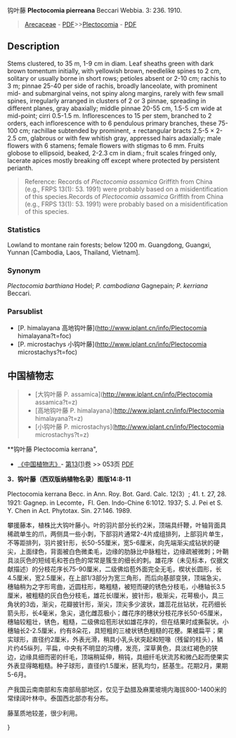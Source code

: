 钩叶藤 **Plectocomia pierreana** Beccari Webbia. 3: 236. 1910.

> [Arecaceae](http://www.iplant.cn/info/Arecaceae?t=foc) - [PDF](http://www.iplant.cn/foc/pdf/Arecaceae.pdf)>>[Plectocomia](http://www.iplant.cn/info/Plectocomia?t=foc) - [PDF](http://www.iplant.cn/foc/pdf/Plectocomia.pdf)

## Description

Stems clustered, to 35 m, 1-9 cm in diam. Leaf sheaths green with dark brown tomentum initially, with yellowish brown, needlelike spines to 2 cm, solitary or usually borne in short rows; petioles absent or 2-10 cm; rachis to 3 m; pinnae 25-40 per side of rachis, broadly lanceolate, with prominent mid- and submarginal veins, not spiny along margins, rarely with few small spines, irregularly arranged in clusters of 2 or 3 pinnae, spreading in different planes, gray abaxially; middle pinnae 20-55 cm, 1.5-5 cm wide at mid-point; cirri 0.5-1.5 m. Inflorescences to 15 per stem, branched to 2 orders, each inflorescence with to 6 pendulous primary branches, these 75-100 cm; rachillae subtended by prominent, ± rectangular bracts 2.5-5 × 2-2.5 cm, glabrous or with few whitish gray, appressed hairs adaxially; male flowers with 6 stamens; female flowers with stigmas to 6 mm. Fruits globose to ellipsoid, beaked, 2-2.3 cm in diam.; fruit scales fringed only, lacerate apices mostly breaking off except where protected by persistent perianth.

> Reference: 
> Records of *Plectocomia assamica* Griffith from China (e.g., FRPS 13(1): 53. 1991) were probably based on a misidentification of this species.Records of *Plectocomia assamica* Griffith from China (e.g., FRPS 13(1): 53. 1991) were probably based on a misidentification of this species.

### Statistics
Lowland to montane rain forests; below 1200 m. Guangdong, Guangxi, Yunnan [Cambodia, Laos, Thailand, Vietnam].

### Synonym
*Plectocomia barthiana* Hodel; *P. cambodiana* Gagnepain; *P. kerriana* Beccari.

### Parsublist

* [P.  himalayana  高地钩叶藤](http://www.iplant.cn/info/Plectocomia himalayana?t=foc)
* [P.  microstachys  小钩叶藤](http://www.iplant.cn/info/Plectocomia microstachys?t=foc)

## 中国植物志

> * [大钩叶藤  P.  assamica](http://www.iplant.cn/info/Plectocomia assamica?t=z)
> * [高地钩叶藤  P.  himalayana](http://www.iplant.cn/info/Plectocomia himalayana?t=z)
> * [小钩叶藤  P.  microstachys](http://www.iplant.cn/info/Plectocomia microstachys?t=z)

**钩叶藤 Plectocomia kerrana",

* [《中国植物志》](http://www.iplant.cn/frps)- [第13(1)卷](http://www.iplant.cn/frps/vol/13(1)) >> 053页 [PDF](http://www.iplant.cn/frps/pdf/13(1)/053a.pdf)

**3．钩叶藤（西双版纳植物名录）图版14:8-11**

Plectocomia kerrana Becc. in Ann. Roy. Bot. Gard. Calc. 12(3）; 41. t. 27, 28. 1921: Gagnep. in Lecomte，Fl. Gen. Indo-Chine 6:1012. 1937; S. J. Pei et S. Y. Chen in Act. Phytotax. Sin. 27:146. 1989.

攀援藤本，植株比大钩叶藤小。叶的羽片部分长约2米，顶端具纤鞭，叶轴背面具稀疏单生的爪，两侧具一些小刺，下部羽片通常2-4片成组排列，上部羽片单生，不等距排列，羽片披针形，长50-55厘米，宽5-6厘米，向先端渐尖成钻状的硬尖，上面绿色，背面被白色微柔毛，边缘的肋脉比中脉粗壮，边缘疏被微刺；叶鞘具淡灰色的短绒毛和苍白色的常常是簇生的细长的刺。雄花序（未见标本，仅据文献描述）的分枝花序长75-90厘米，二级佛焰苞外面完全无毛，楔状长圆形，长4.5厘米，宽2.5厘米，在上部1/3部分为宽三角形，而后向基部变狭，顶端急尖，穗轴稍为之字形弯曲，近圆柱形，略粗糙，被短而硬的锈色分枝毛，小穗轴长3.5厘米，被粗糙的灰白色分枝毛，雄花长l厘米，披针形，极渐尖，花萼极小，具三角状的3齿，渐尖，花瓣披针形，渐尖，顶尖多少波状，雄蕊花丝钻状，花药细长箭头形，长4毫米，急尖，退化雌蕊极小；雌花序的穗状分枝花序长50-65厘米，穗轴较粗壮，锈色，粗糙，二级佛焰苞形状如雄花序的，但在结果时成撕裂状。小穗轴长2-2.5厘米，约有8朵花，具短粗的三棱状锈色粗糙的花梗。果被扁平；果实球形，直径约2厘米，外表光滑，稍具小乳头状突起和短喙（残留的柱头），鳞片约45纵列，平扁，中央有不明显的沟槽，发亮，深草黄色，具淡红褐色的狭边，边缘具细而密的纤毛，顶端稍延伸，稍钝，具细纤毛状流苏和微凸起而使果实外表显得略粗糙。种子球形，直径约1.5厘米，胚乳均匀，胚基生。花期2月，果期5-6月。

产我国云南南部和东南部局部地区，仅见于勐腊及麻栗坡境内海拔800-1400米的常绿阔叶林中。泰国西北部亦有分布。

藤茎质地较差，很少利用。

}